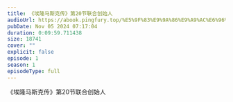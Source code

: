 ```yaml
---
title: 《埃隆马斯克传》第20节联合创始人
audioUrl: https://abook.pingfury.top/%E5%9F%83%E9%9A%86%E9%A9%AC%E6%96%AF%E5%85%8B%E4%BC%A0-21-%E7%AC%AC20%E8%8A%82%E8%81%94%E5%90%88%E5%88%9B%E5%A7%8B%E4%BA%BA-0yoreahq.mp3
pubDate: Nov 05 2024 07:17:04
duration: 0:09:59.711438
size: 18741
cover: ""
explicit: false
episode: 1
season: 1
episodeType: full
---
```

《埃隆马斯克传》第20节联合创始人
